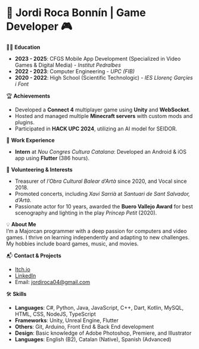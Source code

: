 # 🌟 Jordi Roca Bonnín | Game Developer 🎮

👨‍🎓 **Education**  
- **2023 - 2025**: CFGS Mobile App Development (Specialized in Video Games & Digital Media) - *Institut Pedralbes*  
- **2022 - 2023**: Computer Engineering - *UPC (FIB)*  
- **2020 - 2022**: High School (Scientific Technologic) - *IES Llorenç Garçíes i Font*

🏆 **Achievements**  
- Developed a **Connect 4** multiplayer game using **Unity** and **WebSocket**.  
- Hosted and managed multiple **Minecraft servers** with custom mods and plugins.  
- Participated in **HACK UPC 2024**, utilizing an AI model for SEIDOR.

💼 **Work Experience**  
- **Intern** at *Nou Congres Cultura Catalana*: Developed an Android & iOS app using **Flutter** (386 hours).

🤝 **Volunteering & Interests**  
- Treasurer of *l’Obra Cultural Balear d’Artà* since 2020, and Vocal since 2018.  
- Promoted concerts, including *Xavi Sarrià* at *Santuari de Sant Salvador, d’Artà*.  
- Passionate actor for 10 years, awarded the **Buero Vallejo Award** for best scenography and lighting in the play *Príncep Petit* (2020).

💡 **About Me**  
I’m a Majorcan programmer with a deep passion for computers and video games. I thrive on learning independently and adapting to new challenges. My hobbies include board games, music, and movies. 

📬 **Contact & Projects**  
- [Itch.io](#)  
- [LinkedIn](#)  
- Email: jordiroca04@gmail.com  

🛠️ **Skills**  
- **Languages**: C#, Python, Java, JavaScript, C++, Dart, Kotlin, MySQL, HTML, CSS, NodeJS, TypeScript  
- **Frameworks**: Unity, Unreal Engine, Flutter  
- **Others**: Git, Arduino, Front End & Back End development  
- **Design**: Basic knowledge of Adobe Photoshop, Premiere, and Illustrator  
- **Languages**: English (B2), Catalan (Native), Spanish (Advanced)


